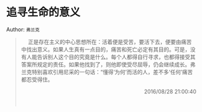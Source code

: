 # 追寻生命的意义 
Author: `弗兰克` 
> &emsp; 
> 正是存在主义的中心思想所在：活着便是受苦，要活下去，便要由痛苦中找出意义。如果人生真有一点目的，痛苦和死亡必定有其目的。可是，没有人能告诉别人这个目的究竟是什么。每个人都得自行寻求，也都得接受其答案所规定的责任。如果他找到了，则他即使受尽屈辱，仍会继续成长。弗兰克特别喜欢引用尼采的一句话：“懂得‘为何’而活的人，差不多‘任何’痛苦都忍受得住。
> 
> <p align="right"> 2016/08/28 21:00:40 </p>
> &emsp;
